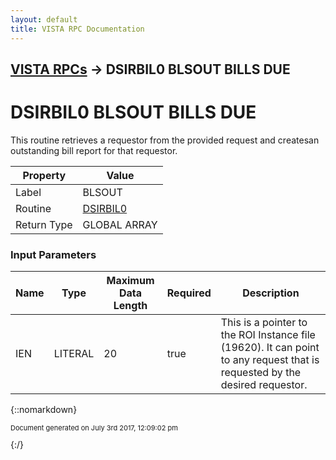 ```yaml
---
layout: default
title: VISTA RPC Documentation
---
```


## [VISTA RPCs](TableOfContents) &#8594; DSIRBIL0 BLSOUT BILLS DUE
# DSIRBIL0 BLSOUT BILLS DUE

This routine retrieves a requestor from the provided request and createsan outstanding bill report for that requestor. 

Property | Value
--- | ---
Label | BLSOUT
Routine | [DSIRBIL0](http://code.osehra.org/dox/Routine_DSIRBIL0_source.html)
Return Type | GLOBAL ARRAY


### Input Parameters

Name | Type | Maximum Data Length | Required | Description
--- | --- | --- | --- | ---
IEN | LITERAL | 20 | true | This is a pointer to the ROI Instance file (19620).  It can point to any request that is requested by the desired requestor.



{::nomarkdown} <br/><p style="font-size: 11px">Document generated on July 3rd 2017, 12:09:02 pm</p>{:/}
